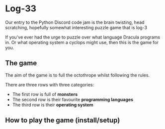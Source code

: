 # Log-33
Our entry to the Python Discord code jam is the brain twisting, head scratching, hopefully somewhat interesting puzzle 
game that is log-3


If you've ever had the urge to puzzle over what language Dracula programs in. Or what operating system a cyclops might 
use,  then this is the game for you.
## The game 

The aim of the game is to full the octothrope whilst following the rules. 

There are three rows with three categories:
* The first row is full of **monsters**
* The second row is their favourite **programming languages**
* The third row is their **operating system**

## How to play the game (install/setup)
